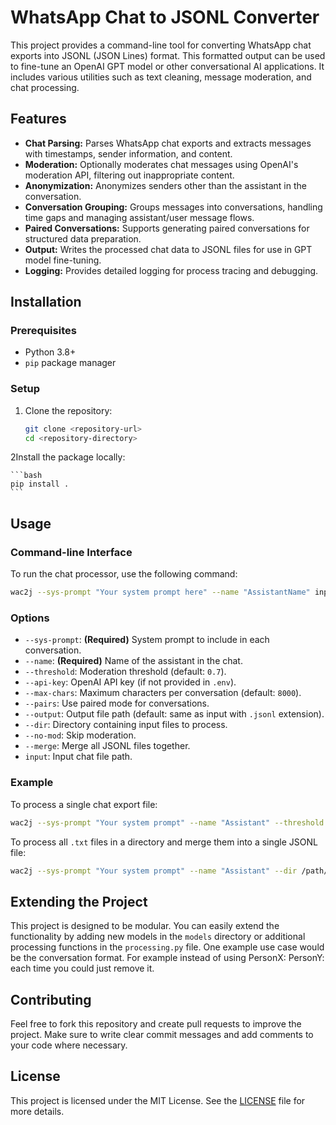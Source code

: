 # WhatsApp Chat to JSONL Converter

This project provides a command-line tool for converting WhatsApp chat exports into JSONL (JSON Lines) format. This
formatted output can be used to fine-tune an OpenAI GPT model or other conversational AI applications. It includes
various utilities such as text cleaning, message moderation, and chat processing.

## Features

- **Chat Parsing:** Parses WhatsApp chat exports and extracts messages with timestamps, sender information, and content.
- **Moderation:** Optionally moderates chat messages using OpenAI's moderation API, filtering out inappropriate content.
- **Anonymization:** Anonymizes senders other than the assistant in the conversation.
- **Conversation Grouping:** Groups messages into conversations, handling time gaps and managing assistant/user message
  flows.
- **Paired Conversations:** Supports generating paired conversations for structured data preparation.
- **Output:** Writes the processed chat data to JSONL files for use in GPT model fine-tuning.
- **Logging:** Provides detailed logging for process tracing and debugging.

## Installation

### Prerequisites

- Python 3.8+
- `pip` package manager

### Setup

1. Clone the repository:

    ```bash
    git clone <repository-url>
    cd <repository-directory>
    ```

2Install the package locally:

    ```bash
    pip install .
    ```

## Usage

### Command-line Interface

To run the chat processor, use the following command:

```bash
wac2j --sys-prompt "Your system prompt here" --name "AssistantName" input.txt
```

### Options

- `--sys-prompt`: **(Required)** System prompt to include in each conversation.
- `--name`: **(Required)** Name of the assistant in the chat.
- `--threshold`: Moderation threshold (default: `0.7`).
- `--api-key`: OpenAI API key (if not provided in `.env`).
- `--max-chars`: Maximum characters per conversation (default: `8000`).
- `--pairs`: Use paired mode for conversations.
- `--output`: Output file path (default: same as input with `.jsonl` extension).
- `--dir`: Directory containing input files to process.
- `--no-mod`: Skip moderation.
- `--merge`: Merge all JSONL files together.
- `input`: Input chat file path.

### Example

To process a single chat export file:

```bash
wac2j --sys-prompt "Your system prompt" --name "Assistant" --threshold 0.8 --output output.jsonl input.txt
```

To process all `.txt` files in a directory and merge them into a single JSONL file:

```bash
wac2j --sys-prompt "Your system prompt" --name "Assistant" --dir /path/to/chats --merge
```

## Extending the Project

This project is designed to be modular. You can easily extend the functionality by adding new models in the `models`
directory or additional processing functions in the `processing.py` file. One example use case would be the conversation
format. For example instead of using PersonX: PersonY: each time you could just remove it.

## Contributing

Feel free to fork this repository and create pull requests to improve the project. Make sure to write clear commit
messages and add comments to your code where necessary.

## License

This project is licensed under the MIT License. See the [LICENSE](LICENSE) file for more details.